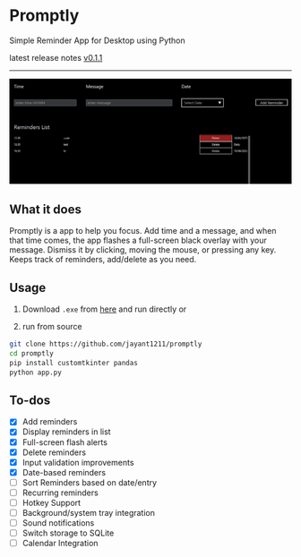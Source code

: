 # Promptly 
Simple Reminder App for Desktop using Python

latest release notes [v0.1.1](https://github.com/jayant1211/promptly/releases/tag/v0.1.1)

---

![promptly](src/img.png)

## What it does

Promptly is a app to help you focus. Add time and a message, and when that time comes, the app flashes a full-screen black overlay with your message. Dismiss it by clicking, moving the mouse, or pressing any key. Keeps track of reminders, add/delete as you need.

## Usage

1. Download `.exe` from [here](https://github.com/jayant1211/promptly/releases/tag/v0.1.) and run directly
or

2. run from source
```bash
git clone https://github.com/jayant1211/promptly
cd promptly
pip install customtkinter pandas
python app.py
```

## To-dos

- [x] Add reminders
- [x] Display reminders in list
- [x] Full-screen flash alerts
- [x] Delete reminders
- [x] Input validation improvements
- [x] Date-based reminders
- [ ] Sort Reminders based on date/entry
- [ ] Recurring reminders
- [ ] Hotkey Support
- [ ] Background/system tray integration
- [ ] Sound notifications
- [ ] Switch storage to SQLite
- [ ] Calendar Integration
